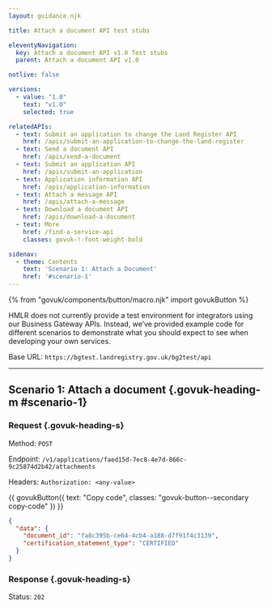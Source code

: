 ```yaml
---
layout: guidance.njk

title: Attach a document API test stubs

eleventyNavigation:
  key: Attach a document API v1.0 Test stubs
  parent: Attach a document API v1.0

notlive: false

versions:
  - value: "1.0"
    text: "v1.0"
    selected: true

relatedAPIs:
  - text: Submit an application to change the Land Register API
    href: /apis/submit-an-application-to-change-the-land-register 
  - text: Send a document API
    href: /apis/send-a-document
  - text: Submit an application API
    href: /apis/submit-an-application
  - text: Application information API
    href: /apis/application-information
  - text: Attach a message API
    href: /apis/attach-a-message
  - text: Download a document API
    href: /apis/download-a-document
  - text: More
    href: /find-a-service-api
    classes: govuk-!-font-weight-bold

sidenav:
  - theme: Contents
    text: 'Scenario 1: Attach a Document'
    href: '#scenario-1'
---
```

{% from "govuk/components/button/macro.njk" import govukButton %}

HMLR does not currently provide a test environment for integrators using our Business Gateway APIs. Instead, we’ve provided example code for different scenarios to demonstrate what you should expect to see when developing your own services. 

Base URL: `https://bgtest.landregistry.gov.uk/bg2test/api`

---

<section>

## Scenario 1: Attach a document {.govuk-heading-m #scenario-1}
### Request {.govuk-heading-s}

Method: `POST`

Endpoint: `/v1/applications/faed15d-7ec8-4e7d-866c-9c25874d2b42/attachments`

Headers: `Authorization: <any-value>`

<div class="code-wrapper">
{{ govukButton({ text: "Copy code", classes: "govuk-button--secondary copy-code" }) }}

```json
{
  "data": {
    "document_id": "fa8c395b-ce64-4cb4-a188-d7f91f4c3139",
    "certification_statement_type": "CERTIFIED"
  }
}
```

### Response {.govuk-heading-s}

Status: `202`



</section>





